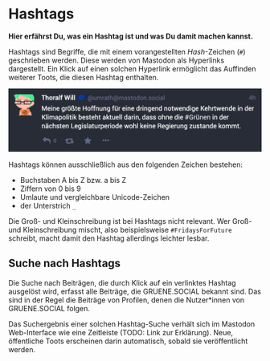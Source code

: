 # Hashtags

**Hier erfährst Du, was ein Hashtag ist und was Du damit machen kannst.**

Hashtags sind Begriffe, die mit einem vorangestellten _Hash_-Zeichen (`#`) geschrieben werden. Diese werden von Mastodon als Hyperlinks dargestellt. Ein Klick auf einen solchen Hyperlink ermöglicht das Auffinden weiterer Toots, die diesen Hashtag enthalten.

![Toot mit Hashtag](img/hashtag.png)

Hashtags können ausschließlich aus den folgenden Zeichen bestehen:

- Buchstaben A bis Z bzw. a bis Z
- Ziffern von 0 bis 9
- Umlaute und vergleichbare Unicode-Zeichen
- der Unterstrich `_`

Die Groß- und Kleinschreibung ist bei Hashtags nicht relevant. Wer Groß- und Kleinschreibung mischt, also beispielsweise `#FridaysForFuture` schreibt, macht damit den Hashtag allerdings leichter lesbar.

## Suche nach Hashtags

Die Suche nach Beiträgen, die durch Klick auf ein verlinktes Hashtag ausgelöst wird, erfasst alle Beiträge, die GRUENE.SOCIAL bekannt sind. Das sind in der Regel die Beiträge von Profilen, denen die Nutzer\*innen von GRUENE.SOCIAL folgen.

Das Suchergebnis einer solchen Hashtag-Suche verhält sich im Mastodon Web-Interface wie eine Zeitleiste (TODO: Link zur Erklärung). Neue, öffentliche Toots erscheinen darin automatisch, sobald sie veröffentlicht werden.
